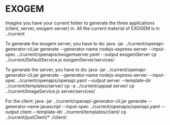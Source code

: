 # EXOGEM

Imagine you have your current folder to generate the three applications (client, server, exogem server) in. All the current material of EXOGEM is in ../current

To generate the exogem server, you have to do:
java -jar ../current/openapi-generator-cli.jar generate --generator-name nodejs-express-server --input-spec ../current/openapis/exogemserver.yaml --output exogemServer 
cp ../current/DefaultService.js exogemServer/services/

To generate the server, you have to do:
java -jar ../current/openapi-generator-cli.jar generate --generator-name nodejs-express-server --input-spec ../current/openapis/openapi.yaml --output server --template-dir ../current/templates/server/
cp -a ../current/uppaal server/
cp ../current/ImageService.js server/services/

For the client:
java -jar ../current/openapi-generator-cli.jar generate --generator-name javascript --input-spec ../current/openapis/openapi.yaml --output client --template-dir ../current/templates/client/
cp ../current/justClient/* ./client/

